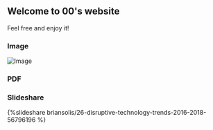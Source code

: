 ## Welcome to 00's website

Feel free and enjoy it!

### Image

![Image](http://pic.pimg.tw/abig99/1378401619-3633440417.jpg)

### PDF

### Slideshare

{%slideshare briansolis/26-disruptive-technology-trends-2016-2018-56796196 %}



